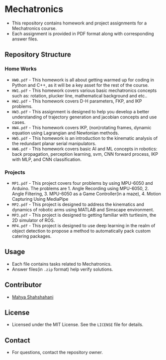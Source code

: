# Mechatronics

- This repository contains homework and project assignments for a Mechatronics course.
- Each assignment is provided in PDF format along with corresponding answer files.

## Repository Structure


### Home Works
- `HW0.pdf` - This homework is all about getting warmed up for coding in Python
and C++, as it will be a key asset for the rest of the course.
- `HW1.pdf` - This homework covers various basic mechatronics concepts such as: rotation, plucker line, mathematical background and etc..
- `HW2.pdf` - This homework covers D-H parameters, FKP, and IKP problems.
- `HW3.pdf` - This assignment is designed to help you develop a better understanding of trajectory generation
and jacobian concepts and use cases.
- `HW4.pdf` - This homework covers IKP, (non)rotating frames, dynamic equation using Lagrangian and Newtonian methods.
- `HW5.pdf` - This homework is an introduction to the kinematic analysis of the redundant planar serial manipulators.
- `HW6.pdf` - This homework covers basic AI and ML concepts in robotics: back propagation, perception learning, svm, CNN forward process, IKP with MLP, and CNN classification.

### Projects
- `MP1.pdf` - This project covers four problems by using MPU-6050 and Arduino. The problems are 1. Angle Recording using MPU-6050, 2. Angle Filtering, 3. MPU-6050 as a Game Controller(in a maze), 4. Motion Capturing Using MediaPipe
- `MP2.pdf` - This project is designed to address the kinematics and dynamics of robotic arms using
MATLAB and Simscape environment.
- `MP3.pdf` - This project is designed to getting familiar with turtlesim, the 2D simulator of ROS.
- `MP4.pdf` - This project is designed to use deep learning in the realm of object detection to propose a
method to automatically pack custom catering packages.

## Usage

- Each file contains tasks related to Mechatronics.
- Answer files(in `.zip` format) help verify solutions.

## Contributor

- [Mahya Shahshahani](https://github.com/mahya-sh)

## License

- Licensed under the MIT License. See the `LICENSE` file for details.

## Contact

- For questions, contact the repository owner.
